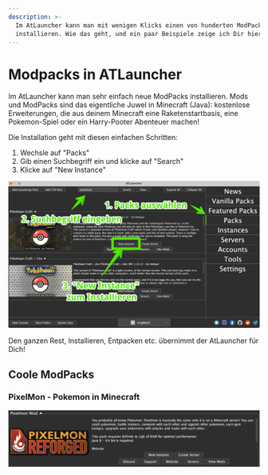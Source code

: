 ```yaml
---
description: >-
  Im AtLauncher kann man mit wenigen Klicks einen von hunderten ModPacks
  installieren. Wie das geht, und ein paar Beispiele zeige ich Dir hier!
---
```


# Modpacks in ATLauncher

Im AtLauncher kann man sehr einfach neue ModPacks installieren. Mods und ModPacks sind das eigentliche Juwel in Minecraft \(Java\): kostenlose Erweiterungen, die aus deinem Minecraft eine Raketenstartbasis, eine Pokemon-Spiel oder ein Harry-Pooter Abenteuer machen!

Die Installation geht mit diesen einfachen Schritten:

1. Wechsle auf "Packs" 
2. Gib einen Suchbegriff ein und klicke auf "Search"
3. Klicke auf "New Instance"

![](../.gitbook/assets/atlauncher-modpacks.png)

Den ganzen Rest, Installieren, Entpacken etc. übernimmt der AtLauncher für Dich!

## Coole ModPacks

### PixelMon - Pokemon in Minecraft

![](../.gitbook/assets/atlauncher-pixelmon.png)

